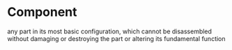 # Component

any part in its most basic configuration, which cannot be disassembled without
damaging or destroying the part or altering its fundamental function
